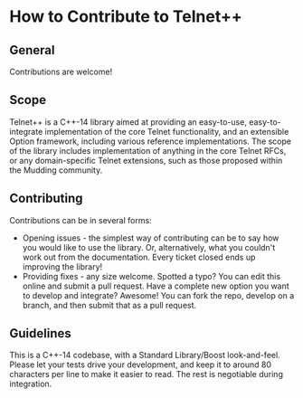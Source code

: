 # How to Contribute to Telnet++

## General

Contributions are welcome!

## Scope

Telnet++ is a C++-14 library aimed at providing an easy-to-use, easy-to-integrate implementation of the core Telnet functionality, and an extensible Option framework, including various reference implementations.  The scope of the library includes implementation of anything in the core Telnet RFCs, or any domain-specific Telnet extensions, such as those proposed within the Mudding community.

## Contributing

Contributions can be in several forms:
* Opening issues - the simplest way of contributing can be to say how you would like to use the library.  Or, alternatively, what you couldn't work out from the documentation.  Every ticket closed ends up improving the library!
* Providing fixes - any size welcome.  Spotted a typo?  You can edit this online and submit a pull request.  Have a complete new option you want to develop and integrate?  Awesome!  You can fork the repo, develop on a branch, and then submit that as a pull request.

## Guidelines

This is a C++-14 codebase, with a Standard Library/Boost look-and-feel.  Please let your tests drive your development, and keep it to around 80 characters per line to make it easier to read.  The rest is negotiable during integration.
